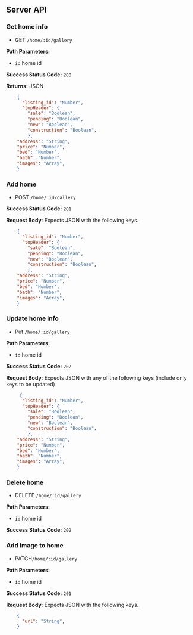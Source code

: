 ## Server API

### Get home info
  * GET `/home/:id/gallery`

**Path Parameters:**
  * `id` home id

**Success Status Code:** `200`

**Returns:** JSON

```json
    {
      "listing_id": "Number",
      "topHeader": {
        "sale": "Boolean",
        "pending": "Boolean",
        "new": "Boolean",
        "construction": "Boolean",
        },
    "address": "String",
    "price": "Number",
    "bed": "Number",
    "bath": "Number",
    "images": "Array",
    }
```

### Add home
  * POST `/home/:id/gallery`

**Success Status Code:** `201`

**Request Body**: Expects JSON with the following keys.

```json
    {
      "listing_id": "Number",
      "topHeader": {
        "sale": "Boolean",
        "pending": "Boolean",
        "new": "Boolean",
        "construction": "Boolean",
        },
    "address": "String",
    "price": "Number",
    "bed": "Number",
    "bath": "Number",
    "images": "Array",
    }
```


### Update home info
  * Put `/home/:id/gallery`

**Path Parameters:**
  * `id` home id

**Success Status Code:** `202`

**Request Body**: Expects JSON with any of the following keys (include only keys to be updated)

```json
     {
      "listing_id": "Number",
      "topHeader": {
        "sale": "Boolean",
        "pending": "Boolean",
        "new": "Boolean",
        "construction": "Boolean",
        },
    "address": "String",
    "price": "Number",
    "bed": "Number",
    "bath": "Number",
    "images": "Array",
    }
```

### Delete home
  * DELETE `/home/:id/gallery`

**Path Parameters:**
  * `id` home id

**Success Status Code:** `202`

<!-- add just image CRUD -->

### Add image to home
  * PATCH`/home/:id/gallery`

**Path Parameters:**
  * `id` home id

**Success Status Code:** `201`

**Request Body**: Expects JSON with the following keys.

```json
    {
      "url": "String",
    }
```